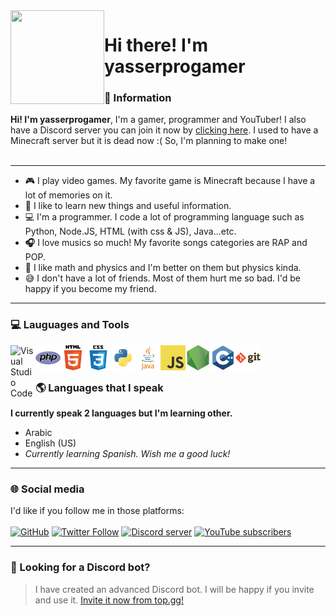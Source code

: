 <img src="https://avatars.githubusercontent.com/u/71287199" width="150" height="150" align="left" />

# Hi there! I'm yasserprogamer
### 📙 Information
**Hi! I'm yasserprogamer**, I'm a gamer, programmer and YouTuber! I also have a Discord server you can join it now by [clicking here](https://discord.gg/wJtBMnu). I used to have a Minecraft server but it is dead now :( So, I'm planning to make one!<br/><br/>

------

- 🎮 I play video games. My favorite game is Minecraft because I have a lot of memories on it.
- 📖 I like to learn new things and useful information.
- 💻 I'm a programmer. I code a lot of programming language such as Python, Node.JS, HTML (with css & JS), Java...etc.
- **🎧** I love musics so much! My favorite songs categories are RAP and POP.
- 🧬 I like math and physics and I'm better on them but physics kinda.
- 😅 I don't have a lot of friends. Most of them hurt me so bad. I'd be happy if you become my friend.

------

### 💻 Lauguages and Tools
[<img align="left" alt="Visual Studio Code" width="40px" src="https://camo.githubusercontent.com/27480c90b7f92ea1405594b9e98e151b776c0830e3bb2d80b92656c342bfdf09/68747470733a2f2f692e696d6775722e636f6d2f4c775364416c452e706e67" />](https://code.visualstudio.com/)
[<img align="left" alt="PHP" width="40px" src="https://raw.githubusercontent.com/github/explore/80688e429a7d4ef2fca1e82350fe8e3517d3494d/topics/php/php.png" />](https://www.php.net/)
[<img align="left" alt="HTML5" width="40px" src="https://raw.githubusercontent.com/github/explore/80688e429a7d4ef2fca1e82350fe8e3517d3494d/topics/html/html.png" />](#)
[<img align="left" alt="CSS3" width="40px" src="https://raw.githubusercontent.com/github/explore/80688e429a7d4ef2fca1e82350fe8e3517d3494d/topics/css/css.png" />](#)
[<img align="left" alt="PYTHON" width="40px" src="https://raw.githubusercontent.com/github/explore/80688e429a7d4ef2fca1e82350fe8e3517d3494d/topics/python/python.png" />](https://www.python.org/)
[<img align="left" alt="JAVA" width="40px" src="https://raw.githubusercontent.com/github/explore/80688e429a7d4ef2fca1e82350fe8e3517d3494d/topics/java/java.png" />](#)
[<img align="left" alt="JavaScript" width="40px" src="https://raw.githubusercontent.com/github/explore/80688e429a7d4ef2fca1e82350fe8e3517d3494d/topics/javascript/javascript.png" />](#)
[<img align="left" alt="Node.js" width="40px" src="https://raw.githubusercontent.com/github/explore/80688e429a7d4ef2fca1e82350fe8e3517d3494d/topics/nodejs/nodejs.png" />](#)
[<img align="left" alt="CPP" width="40px" src="https://raw.githubusercontent.com/github/explore/80688e429a7d4ef2fca1e82350fe8e3517d3494d/topics/cpp/cpp.png" />](#)
[<img align="left" alt="Git" width="40px" src="https://raw.githubusercontent.com/github/explore/80688e429a7d4ef2fca1e82350fe8e3517d3494d/topics/git/git.png" />](#)
<br/><br/>



### 🌎 Languages that I speak

**I currently speak 2 languages but I'm learning other.**

- Arabic
- English (US)
- *Currently learning Spanish. Wish me a good luck!*

------

### 🌐 Social media
I'd like if you follow me in those platforms:<br/><br/>
[![GitHub](https://img.shields.io/github/followers/yasserprogamer?label=yasserprogamer&logo=GitHub&style=for-the-badge)](#)
[![Twitter Follow](https://img.shields.io/twitter/follow/yasserprogamer?color=%2300acee&logo=Twitter&style=for-the-badge)](https://twitter.com/yasserprogamer)
[![Discord server](https://img.shields.io/discord/712031661247823893?label=Discord%20server&logo=Discord&style=for-the-badge)](https://discord.yasserprogamer.ml/)
[![YouTube subscribers](https://img.shields.io/youtube/channel/subscribers/UChVIdm5QIPeJwG2b2g497aQ?logo=YouTube&style=for-the-badge)](https://www.youtube.com/c/powertechvideoandgaming)

------

### 👀 Looking for a Discord bot?
> I have created an advanced Discord bot. I will be happy if you invite and use it. [Invite it now from top.gg!](https://top.gg/bot/720641361082056724)
